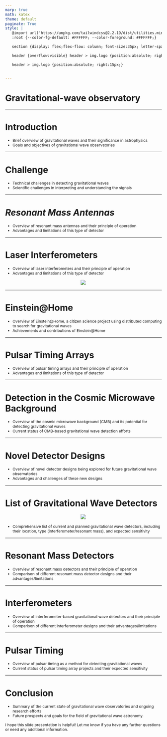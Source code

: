 ```yaml
---
marp: true
math: katex
theme: default
paginate: True
style: |
   @import url('https://unpkg.com/tailwindcss@2.2.19/dist/utilities.min.css');
   :root {--color-fg-default: #FFFFFF; --color-foreground: #FFFFFF;}

   section {display: flex;flex-flow: column; font-size:35px; letter-spacing:1.4px;}

   header {overflow:visible} header > img.logo {position:absolute; right:15px;}

   header > img.logo {position:absolute; right:15px;}


---
```

<!-- backgroundImage: url('backgrounds/aaabstract (14).png') -->
<!-- _class: lead -->

 # Gravitational-wave observatory

---
<style scoped>p,li {font-size:0.92em}</style>

 # Introduction
- Brief overview of gravitational waves and their significance in astrophysics
- Goals and objectives of gravitational wave observatories


---
<style scoped>p,li {font-size:0.92em}</style>

 # Challenge

- Technical challenges in detecting gravitational waves
- Scientific challenges in interpreting and understanding the signals

---
<style scoped>p,li {font-size:0.92em}</style>

 # _Resonant Mass Antennas_

- Overview of resonant mass antennas and their principle of operation
- Advantages and limitations of this type of detector

---
<style scoped>p,li {font-size:0.88em}</style>

 # Laser Interferometers
- Overview of laser interferometers and their principle of operation
- Advantages and limitations of this type of detector
<div style="display: flex; flex: 1 1 auto; flex-flow: row; min-height: 0"><div style="display: flex; flex: 1 1 auto; justify-content: center;min-height:0;min-width:0; margin-bottom:0.1em;;margin-right:0.15em">
<img style='object-fit: contain; max-height:100%; max-width:100%; background-color: rgba(0,0,0,0);' src='https://upload.wikimedia.org/wikipedia/commons/thumb/0/06/Gravitational_wave_observatory_principle.svg/170px-Gravitational_wave_observatory_principle.svg.png'/>
</div>
</div>


---
<style scoped>p,li {font-size:0.92em}</style>

 # Einstein@Home

- Overview of Einstein@Home, a citizen science project using distributed computing to search for gravitational waves
- Achievements and contributions of Einstein@Home

---
<style scoped>p,li {font-size:0.92em}</style>

 # Pulsar Timing Arrays
- Overview of pulsar timing arrays and their principle of operation
- Advantages and limitations of this type of detector


---
<style scoped>p,li {font-size:0.92em}</style>

 # Detection in the Cosmic Microwave Background

- Overview of the cosmic microwave background (CMB) and its potential for detecting gravitational waves
- Current status of CMB-based gravitational wave detection efforts

---
<style scoped>p,li {font-size:0.92em}</style>

 # Novel Detector Designs
- Overview of novel detector designs being explored for future gravitational wave observatories
- Advantages and challenges of these new designs


---
<style scoped>p,li {font-size:0.92em}</style>

 # **List of Gravitational Wave Detectors**
<div style="display: flex; flex: 1 1 auto; flex-flow: row; min-height: 0"><div style="display: flex; flex: 1 1 auto; justify-content: center;min-height:0;min-width:0; margin-bottom:0.1em;;margin-right:0.15em">
<img style='object-fit: contain; max-height:100%; max-width:100%; background-color: rgba(0,0,0,0);' src='https://upload.wikimedia.org/wikipedia/commons/thumb/a/af/Gravitational-wave_detector_sensitivities_and_astrophysical_gravitational-wave_sources.png/440px-Gravitational-wave_detector_sensitivities_and_astrophysical_gravitational-wave_sources.png'/>
</div>
</div>

- Comprehensive list of current and planned gravitational wave detectors, including their location, type (interferometer/resonant mass), and expected sensitivity

---
<style scoped>p,li {font-size:0.92em}</style>

 # **Resonant Mass Detectors**
- Overview of resonant mass detectors and their principle of operation
- Comparison of different resonant mass detector designs and their advantages/limitations


---
<style scoped>p,li {font-size:0.92em}</style>

 # Interferometers
- Overview of interferometer-based gravitational wave detectors and their principle of operation
- Comparison of different interferometer designs and their advantages/limitations


---
<style scoped>p,li {font-size:0.92em}</style>

 # Pulsar Timing
- Overview of pulsar timing as a method for detecting gravitational waves
- Current status of pulsar timing array projects and their expected sensitivity


---
<style scoped>p,li {font-size:0.88em}</style>

 # **Conclusion**
- Summary of the current state of gravitational wave observatories and ongoing research efforts
- Future prospects and goals for the field of gravitational wave astronomy.

I hope this slide presentation is helpful! Let me know if you have any further questions or need any additional information.

